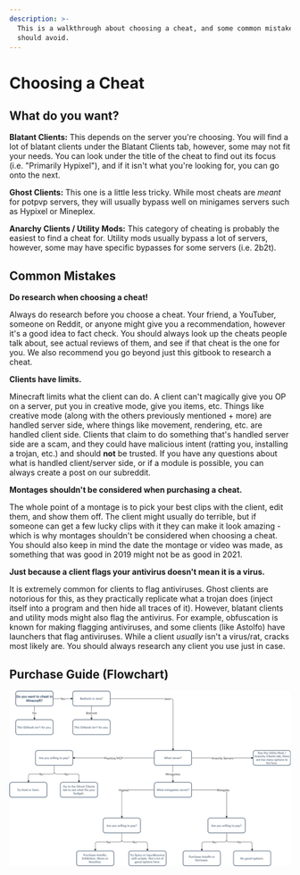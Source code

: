 ```yaml
---
description: >-
  This is a walkthrough about choosing a cheat, and some common mistakes you
  should avoid.
---
```


# Choosing a Cheat

## What do you want?

**Blatant Clients:** This depends on the server you're choosing. You will find a lot of blatant clients under the Blatant Clients tab, however, some may not fit your needs. You can look under the title of the cheat to find out its focus \(i.e. "Primarily Hypixel"\), and if it isn't what you're looking for, you can go onto the next.

**Ghost Clients:** This one is a little less tricky. While most cheats are _meant_ for potpvp servers, they will usually bypass well on minigames servers such as Hypixel or Mineplex.

**Anarchy Clients / Utility Mods:** This category of cheating is probably the easiest to find a cheat for. Utility mods usually bypass a lot of servers, however, some may have specific bypasses for some servers \(i.e. 2b2t\).

## **Common Mistakes**

**Do research when choosing a cheat!**

Always do research before you choose a cheat. Your friend, a YouTuber, someone on Reddit, or anyone might give you a recommendation, however it's a good idea to fact check. You should always look up the cheats people talk about, see actual reviews of them, and see if that cheat is the one for you. We also recommend you go beyond just this gitbook to research a cheat.

**Clients have limits.**

Minecraft limits what the client can do. A client can't magically give you OP on a server, put you in creative mode, give you items, etc. Things like creative mode \(along with the others previously mentioned + more\) are handled server side, where things like movement, rendering, etc. are handled client side. Clients that claim to do something that's handled server side are a scam, and they could have malicious intent \(ratting you, installing a trojan, etc.\) and should **not** be trusted. If you have any questions about what is handled client/server side, or if a module is possible, you can always create a post on our subreddit.

**Montages shouldn't be considered when purchasing a cheat.**

The whole point of a montage is to pick your best clips with the client, edit them, and show them off. The client might usually do terrible, but if someone can get a few lucky clips with it they can make it look amazing - which is why montages shouldn't be considered when choosing a cheat. You should also keep in mind the date the montage or video was made, as something that was good in 2019 might not be as good in 2021.

**Just because a client flags your antivirus doesn't mean it is a virus.**

It is extremely common for clients to flag antiviruses. Ghost clients are notorious for this, as they practically replicate what a trojan does \(inject itself into a program and then hide all traces of it\). However, blatant clients and utility mods might also flag the antivirus. For example, obfuscation is known for making flagging antiviruses, and some clients \(like Astolfo\) have launchers that flag antiviruses. While a client _usually_ isn't a virus/rat, cracks most likely are. You should always research any client you use just in case.

## Purchase Guide \(Flowchart\)

![Created by Fang and p4.](.gitbook/assets/untitled-document-3-.png)

